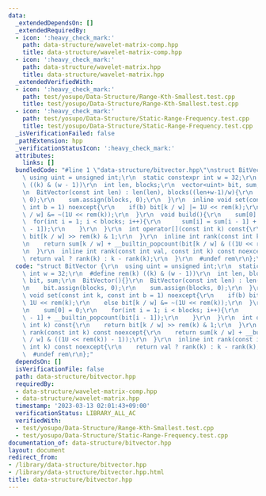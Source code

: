 ```yaml
---
data:
  _extendedDependsOn: []
  _extendedRequiredBy:
  - icon: ':heavy_check_mark:'
    path: data-structure/wavelet-matrix-comp.hpp
    title: data-structure/wavelet-matrix-comp.hpp
  - icon: ':heavy_check_mark:'
    path: data-structure/wavelet-matrix.hpp
    title: data-structure/wavelet-matrix.hpp
  _extendedVerifiedWith:
  - icon: ':heavy_check_mark:'
    path: test/yosupo/Data-Structure/Range-Kth-Smallest.test.cpp
    title: test/yosupo/Data-Structure/Range-Kth-Smallest.test.cpp
  - icon: ':heavy_check_mark:'
    path: test/yosupo/Data-Structure/Static-Range-Frequency.test.cpp
    title: test/yosupo/Data-Structure/Static-Range-Frequency.test.cpp
  _isVerificationFailed: false
  _pathExtension: hpp
  _verificationStatusIcon: ':heavy_check_mark:'
  attributes:
    links: []
  bundledCode: "#line 1 \"data-structure/bitvector.hpp\"\nstruct BitVector {\r\n \
    \ using uint = unsigned int;\r\n  static constexpr int w = 32;\r\n  #define rem(k)\
    \ ((k) & (w - 1))\r\n  int len, blocks;\r\n  vector<uint> bit, sum;\r\n  BitVector(){}\r\
    \n  BitVector(const int len) : len(len), blocks((len+w-1)/w){\r\n    bit.assign(blocks,\
    \ 0);\r\n    sum.assign(blocks, 0);\r\n  }\r\n  inline void set(const int k, const\
    \ int b = 1) noexcept{\r\n    if(b) bit[k / w] |= 1U << rem(k);\r\n    else bit[k\
    \ / w] &= ~(1U << rem(k));\r\n  }\r\n  void build(){\r\n    sum[0] = 0;\r\n  \
    \  for(int i = 1; i < blocks; i++){\r\n      sum[i] = sum[i - 1] + __builtin_popcount(bit[i\
    \ - 1]);\r\n    }\r\n  }\r\n  int operator[](const int k) const{\r\n    return\
    \ bit[k / w] >> rem(k) & 1;\r\n  }\r\n  inline int rank(const int k) const noexcept{\r\
    \n    return sum[k / w] + __builtin_popcount(bit[k / w] & ((1U << rem(k)) - 1));\r\
    \n  }\r\n  inline int rank(const int val, const int k) const noexcept{\r\n   \
    \ return val ? rank(k) : k - rank(k);\r\n  }\r\n  #undef rem\r\n};\n"
  code: "struct BitVector {\r\n  using uint = unsigned int;\r\n  static constexpr\
    \ int w = 32;\r\n  #define rem(k) ((k) & (w - 1))\r\n  int len, blocks;\r\n  vector<uint>\
    \ bit, sum;\r\n  BitVector(){}\r\n  BitVector(const int len) : len(len), blocks((len+w-1)/w){\r\
    \n    bit.assign(blocks, 0);\r\n    sum.assign(blocks, 0);\r\n  }\r\n  inline\
    \ void set(const int k, const int b = 1) noexcept{\r\n    if(b) bit[k / w] |=\
    \ 1U << rem(k);\r\n    else bit[k / w] &= ~(1U << rem(k));\r\n  }\r\n  void build(){\r\
    \n    sum[0] = 0;\r\n    for(int i = 1; i < blocks; i++){\r\n      sum[i] = sum[i\
    \ - 1] + __builtin_popcount(bit[i - 1]);\r\n    }\r\n  }\r\n  int operator[](const\
    \ int k) const{\r\n    return bit[k / w] >> rem(k) & 1;\r\n  }\r\n  inline int\
    \ rank(const int k) const noexcept{\r\n    return sum[k / w] + __builtin_popcount(bit[k\
    \ / w] & ((1U << rem(k)) - 1));\r\n  }\r\n  inline int rank(const int val, const\
    \ int k) const noexcept{\r\n    return val ? rank(k) : k - rank(k);\r\n  }\r\n\
    \  #undef rem\r\n};"
  dependsOn: []
  isVerificationFile: false
  path: data-structure/bitvector.hpp
  requiredBy:
  - data-structure/wavelet-matrix-comp.hpp
  - data-structure/wavelet-matrix.hpp
  timestamp: '2023-03-13 02:01:43+09:00'
  verificationStatus: LIBRARY_ALL_AC
  verifiedWith:
  - test/yosupo/Data-Structure/Range-Kth-Smallest.test.cpp
  - test/yosupo/Data-Structure/Static-Range-Frequency.test.cpp
documentation_of: data-structure/bitvector.hpp
layout: document
redirect_from:
- /library/data-structure/bitvector.hpp
- /library/data-structure/bitvector.hpp.html
title: data-structure/bitvector.hpp
---
```

